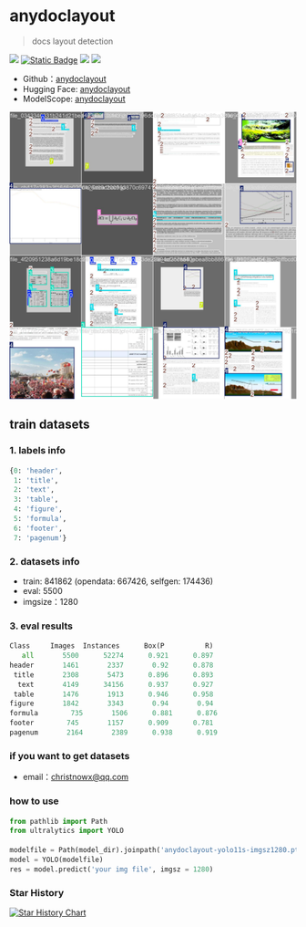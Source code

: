 # anydoclayout
> docs layout detection

<a href="https://huggingface.co/anyforge/anydoclayout" target="_blank"><img src="https://img.shields.io/badge/%F0%9F%A4%97-HuggingFace-blue"></a>
<a href="https://www.modelscope.cn/models/anyforge/anydoclayout" target="_blank"><img alt="Static Badge" src="https://img.shields.io/badge/%E9%AD%94%E6%90%AD-ModelScope-blue"></a>
<a href=""><img src="https://img.shields.io/badge/Python->=3.6-aff.svg"></a>
<a href=""><img src="https://img.shields.io/badge/OS-Linux%2C%20Win%2C%20Mac-pink.svg"></a>

- Github：[anydoclayout](https://github.com/anyforge/anydoclayout)
- Hugging Face: [anydoclayout](https://huggingface.co/anyforge/anydoclayout)
- ModelScope: [anydoclayout](https://www.modelscope.cn/models/anyforge/anydoclayout)


![](./yolo11s-vis1.jpg)

## train datasets

### 1. labels info
```python
{0: 'header',
 1: 'title',
 2: 'text',
 3: 'table',
 4: 'figure',
 5: 'formula',
 6: 'footer',
 7: 'pagenum'}
```

### 2. datasets info

- train: 841862 (opendata: 667426, selfgen: 174436)
- eval: 5500
- imgsize：1280

### 3. eval results
```python
Class     Images  Instances      Box(P          R)
   all       5500      52274      0.921      0.897
header       1461       2337       0.92      0.878
 title       2308       5473      0.896      0.893 
  text       4149      34156      0.937      0.927
 table       1476       1913      0.946      0.958
figure       1842       3343       0.94       0.94
formula        735       1506      0.881      0.876
footer        745       1157      0.909      0.781
pagenum       2164       2389      0.938      0.919

```

### if you want to get datasets
- email：christnowx@qq.com


### how to use

```python
from pathlib import Path
from ultralytics import YOLO

modelfile = Path(model_dir).joinpath('anydoclayout-yolo11s-imgsz1280.pt')
model = YOLO(modelfile)
res = model.predict('your img file', imgsz = 1280)

```

### Star History

[![Star History Chart](https://api.star-history.com/svg?repos=anyforge/anydoclayout&type=Date)](https://www.star-history.com/#anyforge/anydoclayout&Date)
